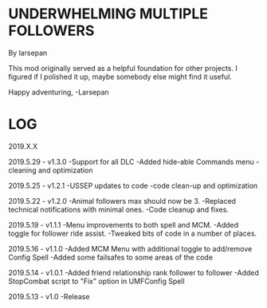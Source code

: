 
UNDERWHELMING MULTIPLE FOLLOWERS
===============
By larsepan


This mod originally served as a helpful foundation for
other projects.  I figured if I polished it up, 
maybe somebody else might find it useful.

Happy adventuring,
-Larsepan


LOG
===============
2019.X.X

2019.5.29 - v1.3.0
-Support for all DLC
-Added hide-able Commands menu
-cleaning and optimization

2019.5.25 - v1.2.1
-USSEP updates to code
-code clean-up and optimization

2019.5.22 - v1.2.0
-Animal followers max should now be 3.
-Replaced technical notifications with minimal ones.
-Code cleanup and fixes.

2019.5.19 - v1.1.1
-Menu improvements to both spell and MCM.
-Added toggle for follower ride assist.
-Tweaked bits of code in a number of places.

2019.5.16 - v1.1.0
-Added MCM Menu with additional toggle to add/remove Config Spell
-Added some failsafes to some areas of the code

2019.5.14 - v1.0.1
-Added friend relationship rank follower to follower
-Added StopCombat script to "Fix" option in UMFConfig Spell

2019.5.13 - v1.0
-Release
